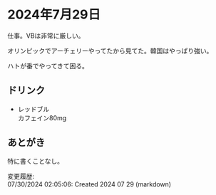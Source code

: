 # 2024年7月29日

仕事。VBは非常に厳しい。

オリンピックでアーチェリーやってたから見てた。韓国はやっぱり強い。

ハトが番でやってきて困る。

## ドリンク

- レッドブル  
カフェイン80mg

## あとがき

特に書くことなし。

変更履歴:  
07/30/2024 02:05:06: Created 2024 07 29 (markdown)  
